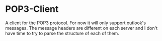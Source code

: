 POP3-Client
===========

A client for the POP3 protocol.
For now it will only support outlook's messages.
The message headers are different on each server and I don't have time to try to parse the structure of each of them.